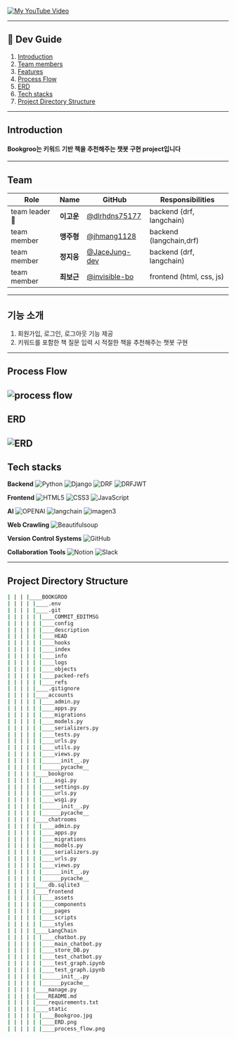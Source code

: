 [![My YouTube Video](https://img.youtube.com/vi/gM_yjxFoF6I/0.jpg)](https://www.youtube.com/watch?v=gM_yjxFoF6I)


---
## :rocket: Dev Guide

1. [Introduction](#introduction)
2. [Team members](#team)
3. [Features](#기능-소개)
4. [Process Flow](#process-flow)
5. [ERD](#erd)
6. [Tech stacks](#tech-stacks)
7. [Project Directory Structure](#project-directory-structure)
---
## Introduction
#### Bookgroo는 키워드 기반 책을 추천해주는 챗봇 구현 project입니다
---
## Team

|Role        |Name      |GitHub        |Responsibilities |
|------------|----------|--------------|-----------------|
|team leader👑|**이고운**| [@dlrhdns75177](https://github.com/dlrhdns75177)|backend (drf, langchain)        |
|team member |**맹주형**| [@jhmang1128](https://github.com/jhmang1128)     |backend (langchain,drf)        |
|team member |**정지웅**| [@JaceJung-dev](https://github.com/JaceJung-dev) |backend (drf, langchain)        |
|team member |**최보근**| [@invisible-bo](https://github.com/invisible-bo) |frontend (html, css, js)        |
---
## 기능 소개
1. 회원가입, 로그인, 로그아웃 기능 제공
2. 키워드를 포함한 책 질문 입력 시 적절한 책을 추천해주는 챗봇 구현

---
## Process Flow
![process flow](/static/process_flow.png)
---
## ERD
![ERD](/static/ERD.png)
---
## Tech stacks
**Backend**
![Python](https://img.shields.io/badge/python-3670A0?style=for-the-badge&logo=python&logoColor=ffdd54)&nbsp;![Django](https://img.shields.io/badge/django-%23092E20.svg?style=for-the-badge&logo=django&logoColor=white)&nbsp;![DRF](https://img.shields.io/badge/DRF-%23092E20.svg?style=for-the-badge&logo=django&logoColor=white)&nbsp;![DRFJWT](https://img.shields.io/badge/DRFJWT-%23092E20.svg?style=for-the-badge&logo=django&logoColor=white)

**Frontend**
![HTML5](https://img.shields.io/badge/html5-%23E34F26.svg?style=for-the-badge&logo=html5&logoColor=white)&nbsp;![CSS3](https://img.shields.io/badge/css3-%231572B6.svg?style=for-the-badge&logo=css3&logoColor=white)&nbsp;![JavaScript](https://img.shields.io/badge/javascript-%23323330.svg?style=for-the-badge&logo=javascript&logoColor=%23F7DF1E)

**AI**
![OPENAI](https://img.shields.io/badge/OPENAI-%23412991.svg?style=for-the-badge&logo=OPENAI&logoColor=white)&nbsp;![langchain](https://img.shields.io/badge/langchain-%231C3C3C.svg?style=for-the-badge&logo=langchain&logoColor=white)&nbsp;![imagen3](https://img.shields.io/badge/imagen3-%231C3C3C.svg?style=for-the-badge&logo=imagen3&logoColor=white)

**Web Crawling**
![Beautifulsoup](https://img.shields.io/badge/beautifulsoup-%23412991.svg?style=for-the-badge&logo=beautifulsoup&logoColor=white)

**Version Control Systems**
![GitHub](https://img.shields.io/badge/github-%23121011.svg?style=for-the-badge&logo=github&logoColor=white)&nbsp;

**Collaboration Tools**
![Notion](https://img.shields.io/badge/Notion-%23000000.svg?style=for-the-badge&logo=Notion&logoColor=white)&nbsp;![Slack](https://img.shields.io/badge/Slack-%234A154B.svg?style=for-the-badge&logo=Slack&logoColor=white)

---
## Project Directory Structure
```bash
| | | |____BOOKGROO
| | | | |____.env
| | | | |____.git
| | | | | |____COMMIT_EDITMSG
| | | | | |____config
| | | | | |____description
| | | | | |____HEAD
| | | | | |____hooks
| | | | | |____index
| | | | | |____info
| | | | | |____logs
| | | | | |____objects
| | | | | |____packed-refs
| | | | | |____refs
| | | | |____.gitignore
| | | | |____accounts
| | | | | |____admin.py
| | | | | |____apps.py
| | | | | |____migrations
| | | | | |____models.py
| | | | | |____serializers.py
| | | | | |____tests.py
| | | | | |____urls.py
| | | | | |____utils.py
| | | | | |____views.py
| | | | | |______init__.py
| | | | | |______pycache__
| | | | |____bookgroo
| | | | | |____asgi.py
| | | | | |____settings.py
| | | | | |____urls.py
| | | | | |____wsgi.py
| | | | | |______init__.py
| | | | | |______pycache__
| | | | |____chatrooms
| | | | | |____admin.py
| | | | | |____apps.py
| | | | | |____migrations
| | | | | |____models.py
| | | | | |____serializers.py
| | | | | |____urls.py
| | | | | |____views.py
| | | | | |______init__.py
| | | | | |______pycache__
| | | | |____db.sqlite3
| | | | |____frontend
| | | | | |____assets
| | | | | |____components
| | | | | |____pages
| | | | | |____scripts
| | | | | |____styles
| | | | |____LangChain
| | | | | |____chatbot.py
| | | | | |____main_chatbot.py
| | | | | |____store_DB.py
| | | | | |____test_chatbot.py
| | | | | |____test_graph.ipynb
| | | | | |____test_graph.ipynb
| | | | | |______init__.py
| | | | | |______pycache__
| | | | |____manage.py
| | | | |____README.md
| | | | |____requirements.txt
| | | | |____static
| | | | | |____Bookgroo.jpg
| | | | | |____ERD.png
| | | | | |____process_flow.png
```